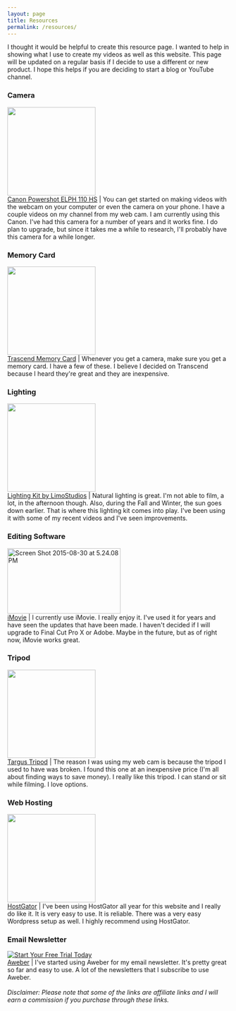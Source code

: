 ```yaml
---
layout: page
title: Resources
permalink: /resources/
---
```


I thought it would be helpful to create this resource page. I wanted to help in showing what I use to create my videos as well as this website. This page will be updated on a regular basis if I decide to use a different or new product. I hope this helps if you are deciding to start a blog or YouTube channel.
<div>
<h3>Camera</h3>
<img src="http://ecx.images-amazon.com/images/I/61W7-q2-FgL._SY450_.jpg" alt="" width="200" height="200" /><br>
<a href="“http://amzn.to/1Eu7zqo”">Canon Powershot ELPH 110 HS</a> |
You can get started on making videos with the webcam on your computer or even the camera on your phone. I have a couple videos on my channel from my web cam. I am currently using this Canon. I've had this camera for a number of years and it works fine. I do plan to upgrade, but since it takes me a while to research, I'll probably have this camera for a while longer.

</div>
<div>
<h3>Memory Card</h3>
<img src="http://ecx.images-amazon.com/images/I/61KmVuGAvvL._SL1062_.jpg" alt="" width="200" height="200" /><br>
<a href="&quot;http://amzn.to/1O26gPj">Trascend Memory Card</a> |
Whenever you get a camera, make sure you get a memory card. I have a few of these. I believe I decided on Transcend because I heard they're great and they are inexpensive.

</div>
<div>
<h3>Lighting</h3>
<img src="http://ecx.images-amazon.com/images/I/51UqsAvAQlL.jpg" alt="" width="200" height="200" />
<br>
<a href="http://amzn.to/1O23mtQ">Lighting Kit by LimoStudios</a> |
Natural lighting is great. I'm not able to film, a lot, in the afternoon though. Also, during the Fall and Winter, the sun goes down earlier. That is where this lighting kit comes into play. I've been using it with some of my recent videos and I've seen improvements.

</div>
<div>
<h3>Editing Software</h3>
<a href="http://cherielampley.com/wp-content/uploads/2015/08/Screen-Shot-2015-08-30-at-5.24.08-PM.png"><img class="alignnone wp-image-3276" src="http://cherielampley.com/wp-content/uploads/2015/08/Screen-Shot-2015-08-30-at-5.24.08-PM-300x173.png" alt="Screen Shot 2015-08-30 at 5.24.08 PM" width="257" height="148" /></a>
<br>
<a href="http://www.apple.com/mac/imovie/">iMovie</a> |
I currently use iMovie. I really enjoy it. I've used it for years and have seen the updates that have been made. I haven't decided if I will upgrade to Final Cut Pro X or Adobe. Maybe in the future, but as of right now, iMovie works great.

</div>
<div>
<h3>Tripod</h3>
<img src="http://ecx.images-amazon.com/images/I/710bstmW%2ByL._SL1500_.jpg" alt="" width="200" height="200" />
<br>
<a href="http://amzn.to/1O254vd">Targus Tripod</a> |
The reason I was using my web cam is because the tripod I used to have was broken. I found this one at an inexpensive price (I'm all about finding ways to save money). I really like this tripod. I can stand or sit while filming. I love options.
</div>
<div>
<h3>Web Hosting</h3>
<a href="http://partners.hostgator.com/c/178240/178152/3094"><img src="http://adn.impactradius.com/display-ad/3094-178152" alt="" width="200" height="200" border="0" /></a>
<br>
<a href="http://partners.hostgator.com/c/178240/176502/3094">HostGator</a> |
I've been using HostGator all year for this website and I really do like it. It is very easy to use. It is reliable. There was a very easy Wordpress setup as well. I highly recommend using HostGator.
</div>
<div>
<h3>Email Newsletter</h3>
<div><a title="Email Marketing" href="http://www.aweber.com/easy-email.htm?id=453991&amp;utm_source=affiliate&amp;utm_medium=banner&amp;utm_campaign=Badges&amp;utm_content=100x100deliverabilitycircle">
<img style="border: none;" src="http://www.aweber.com/images/affiliate-badges-2014/130x100_v2.png" alt="Start Your Free Trial Today" /></a></div>
<a href="http://cherielampley.aweber.com">Aweber</a> |
I've started using Aweber for my email newsletter. It's pretty great so far and easy to use. A lot of the newsletters that I subscribe to use Aweber.
</div>
<br>
<em>Disclaimer: Please note that some of the links are affiliate links and I will earn a commission if you purchase through these links.</em>